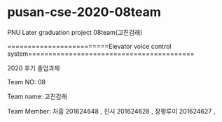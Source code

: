 # pusan-cse-2020-08team
PNU Later graduation project 08team(고진감래)


=========================Elevator voice control system=========================================


2020 후기 졸업과제

Team NO: 08

Team name: 고진감래

Team Member: 처흠 201624648 , 진시 201624628 , 장펑루이 201624627 ,
